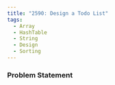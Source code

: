 ```yaml
---
title: "2590: Design a Todo List"
tags:
  - Array
  - HashTable
  - String
  - Design
  - Sorting
---
```

### Problem Statement

